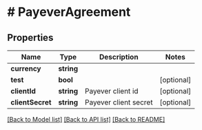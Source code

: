 # # PayeverAgreement

## Properties

Name | Type | Description | Notes
------------ | ------------- | ------------- | -------------
**currency** | **string** |  |
**test** | **bool** |  | [optional]
**clientId** | **string** | Payever client id | [optional]
**clientSecret** | **string** | Payever client secret | [optional]

[[Back to Model list]](../../README.md#models) [[Back to API list]](../../README.md#endpoints) [[Back to README]](../../README.md)
